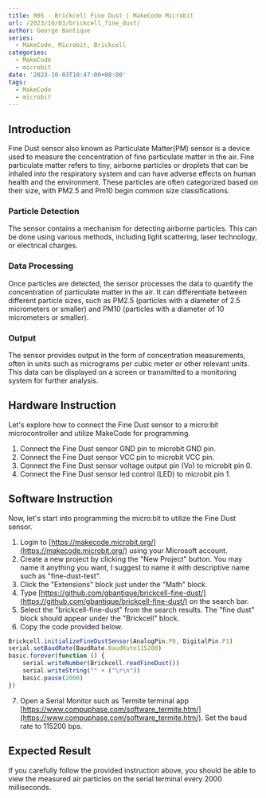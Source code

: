 ```yaml
---
title: 005 - Brickcell Fine Dust | MakeCode Microbit
url: /2023/10/03/brickcell_fine_dust/
author: George Bantique
series:
  - MakeCode, Microbit, Brickcell
categories:
  - MakeCode
  - microbit
date: '2023-10-03T10:47:00+08:00'
tags:
  - MakeCode
  - microbit
---
```



## **Introduction**

Fine Dust sensor also known as Particulate Matter(PM) sensor is a device used to measure the concentration of fine particulate matter in the air. Fine particulate matter refers to tiny, airborne particles or droplets that can be inhaled into the respiratory system and can have adverse effects on human health and the environment. These particles are often categorized based on their size, with PM2.5 and Pm10 begin common size classifications.

### **Particle Detection**

The sensor contains a mechanism for detecting airborne particles. This can be done using various methods, including light scattering, laser technology, or electrical charges.

### **Data Processing**

Once particles are detected, the sensor processes the data to quantify the concentration of particulate matter in the air. It can differentiate between different particle sizes, such as PM2.5 (particles with a diameter of 2.5 micrometers or smaller) and PM10 (particles with a diameter of 10 micrometers or smaller).

### **Output**

The sensor provides output in the form of concentration measurements, often in units such as micrograms per cubic meter or other relevant units. This data can be displayed on a screen or transmitted to a monitoring system for further analysis.

## **Hardware Instruction**

Let's explore how to connect the Fine Dust sensor to a micro:bit microcontroller and utilize MakeCode for programming.

1. Connect the Fine Dust sensor GND pin to microbit GND pin.
2. Connect the Fine Dust sensor VCC pin to microbit VCC pin.
3. Connect the Fine Dust sensor voltage output pin (Vo) to microbit pin 0.
4. Connect the Fine Dust sensor led control (LED) to microbit pin 1.

## **Software Instruction**

Now, let's start into programming the micro:bit to utilize the Fine Dust sensor.

1. Login to [https://makecode.microbit.org/](https://makecode.microbit.org/) using your Microsoft account.
2. Create a new project by clicking the "New Project" button. You may name it anything you want, I suggest to name it with descriptive name such as "fine-dust-test".
3. Click the "Extensions" block just under the "Math" block.
4. Type [https://github.com/gbantique/brickcell-fine-dust/](https://github.com/gbantique/brickcell-fine-dust/) on the search bar.
5. Select the "brickcell-fine-dust" from the search results. The "fine dust" block should appear under the "Brickcell" block.
6. Copy the code provided below.

```ts
Brickcell.initializeFineDustSensor(AnalogPin.P0, DigitalPin.P1)
serial.setBaudRate(BaudRate.BaudRate115200)
basic.forever(function () {
    serial.writeNumber(Brickcell.readFineDust())
    serial.writeString("" + ("\r\n"))
    basic.pause(2000)
})
```
7. Open a Serial Monitor such as Termite terminal app [https://www.compuphase.com/software_termite.htm/](https://www.compuphase.com/software_termite.htm/). Set the baud rate to 115200 bps.

## **Expected Result**

If you carefully follow the provided instruction above, you should be able to view the measured air particles on the serial terminal every 2000 milliseconds.

